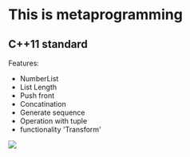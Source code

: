 # This is metaprogramming

## C++11 standard

Features:
- NumberList
- List Length
- Push front
- Concatination
- Generate sequence
- Operation with tuple
- functionality 'Transform'

[![](http://img.youtube.com/vi/rvYZRskNV3w/0.jpg)](http://www.youtube.com/watch?v=rvYZRskNV3w "")
